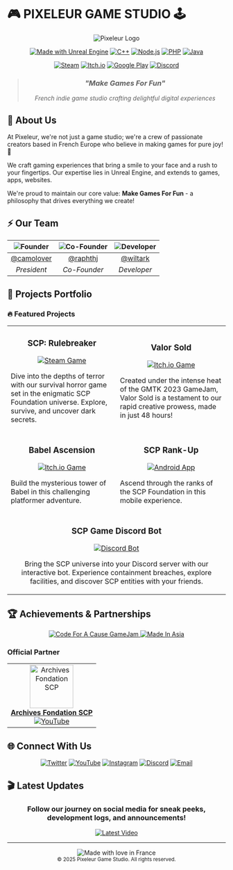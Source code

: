 # 🎮 PIXELEUR GAME STUDIO 🕹️

<div align="center">

![Pixeleur Logo](https://pixeleur.fr/IMAGES/Presskit/Pixeleur/logoPixeleur_white.png)

[![Made with Unreal Engine](https://img.shields.io/badge/Unreal%20Engine-4.27%20%26%205.0-313131.svg?style=for-the-badge&logo=unreal-engine)](https://unrealengine.com/)
[![C++](https://img.shields.io/badge/C++-00599C?style=for-the-badge&logo=cplusplus&logoColor=white)](https://isocpp.org/)
[![Node.js](https://img.shields.io/badge/Node.js-339933?style=for-the-badge&logo=nodedotjs&logoColor=white)](https://nodejs.org/)
[![PHP](https://img.shields.io/badge/PHP-777BB4?style=for-the-badge&logo=php&logoColor=white)](https://www.php.net/)
[![Java](https://img.shields.io/badge/Java-ED8B00?style=for-the-badge&logo=java&logoColor=white)](https://www.java.com/)

[![Steam](https://img.shields.io/badge/Steam-000000?style=for-the-badge&logo=steam&logoColor=white)](https://store.steampowered.com/developer/Pixeleur)
[![Itch.io](https://img.shields.io/badge/Itch.io-FA5C5C?style=for-the-badge&logo=itchdotio&logoColor=white)](https://pixeleur.itch.io/)
[![Google Play](https://img.shields.io/badge/Google_Play-414141?style=for-the-badge&logo=google-play&logoColor=white)](https://play.google.com/store/apps/developer?id=Pixeleur)
[![Discord](https://img.shields.io/badge/Discord-5865F2?style=for-the-badge&logo=discord&logoColor=white)](https://discord.com/invite/2pssCZR)

> ### *"Make Games For Fun"*
> *French indie game studio crafting delightful digital experiences*

</div>

## 👾 About Us

At Pixeleur, we're not just a game studio; we're a crew of passionate creators based in French Europe who believe in making games for pure joy! 🚀 

We craft gaming experiences that bring a smile to your face and a rush to your fingertips. Our expertise lies in Unreal Engine, and extends to games, apps, websites.

We're proud to maintain our core value: **Make Games For Fun** - a philosophy that drives everything we create!

## ⚡ Our Team

<div align="center">

| ![Founder](https://img.shields.io/badge/Founder-camolover-1a2a3a?style=for-the-badge) | ![Co-Founder](https://img.shields.io/badge/Co--Founder-Le__Terroriste__Bienveillant-1a2a3a?style=for-the-badge) | ![Developer](https://img.shields.io/badge/Developer-wiltark-1a2a3a?style=for-the-badge) |
|:---:|:---:|:---:|
| [@camolover](https://github.com/camolover) | [@raphthj](https://github.com/raphthj) | [@wiltark](https://github.com/wiltark) |
| *President* | *Co-Founder* | *Developer* |

</div>

## 🎯 Projects Portfolio

### 🔥 Featured Projects

<table>
  <tr>
    <td width="50%">
      <h3 align="center">SCP: Rulebreaker</h3>
      <p align="center">
        <a href="https://store.steampowered.com/app/2580210/SCP_Rulebreaker/">
          <img src="https://img.shields.io/badge/Steam-Pre--Alpha-blue?style=for-the-badge&logo=steam" alt="Steam Game"/>
        </a>
      </p>
      <p>Dive into the depths of terror with our survival horror game set in the enigmatic SCP Foundation universe. Explore, survive, and uncover dark secrets.</p>
    </td>
    <td width="50%">
      <h3 align="center">Valor Sold</h3>
      <p align="center">
        <a href="https://pixeleur.itch.io/valor-sold">
          <img src="https://img.shields.io/badge/Itch.io-In_Development-red?style=for-the-badge&logo=itch.io" alt="Itch.io Game"/>
        </a>
      </p>
      <p>Created under the intense heat of the GMTK 2023 GameJam, Valor Sold is a testament to our rapid creative prowess, made in just 48 hours!</p>
    </td>
  </tr>
  <tr>
    <td width="50%">
      <h3 align="center">Babel Ascension</h3>
      <p align="center">
        <a href="https://pixeleur.itch.io/babel-ascension">
          <img src="https://img.shields.io/badge/Itch.io-Demo-orange?style=for-the-badge&logo=itch.io" alt="Itch.io Game"/>
        </a>
      </p>
      <p>Build the mysterious tower of Babel in this challenging platformer adventure.</p>
    </td>
    <td width="50%">
      <h3 align="center">SCP Rank-Up</h3>
      <p align="center">
        <a href="https://play.google.com/store/apps/details?id=com.thepixeleur.SCPrankup">
          <img src="https://img.shields.io/badge/Google_Play-Released-success?style=for-the-badge&logo=google-play" alt="Android App"/>
        </a>
      </p>
      <p>Ascend through the ranks of the SCP Foundation in this mobile experience.</p>
    </td>
  </tr>
  <tr>
    <td colspan="2">
      <h3 align="center">SCP Game Discord Bot</h3>
      <p align="center">
        <a href="https://top.gg/fr/bot/732654806363013122">
          <img src="https://img.shields.io/badge/Discord_Bot-Released-5865F2?style=for-the-badge&logo=discord" alt="Discord Bot"/>
        </a>
      </p>
      <p align="center">Bring the SCP universe into your Discord server with our interactive bot. Experience containment breaches, explore facilities, and discover SCP entities with your friends.</p>
    </td>
  </tr>
</table>

## 🏆 Achievements & Partnerships

<div align="center">
  <a href="https://itch.io/jam/code-for-a-cause">
    <img src="https://img.shields.io/badge/Sponsor-Code_For_A_Cause_GameJam-success?style=for-the-badge" alt="Code For A Cause GameJam"/>
  </a>
  <a href="https://www.brussels.be/made-asia">
    <img src="https://img.shields.io/badge/Featured_At-Made_In_Asia-purple?style=for-the-badge" alt="Made In Asia"/>
  </a>
</div>

### Official Partner

<div align="center">
  <a href="https://www.youtube.com/@ArchivesFondationSCP">
    <table>
      <tr>
        <td align="center">
          <img src="https://yt3.googleusercontent.com/_y-mOWg-QvhJpgoBTFMWnWzvLCG2hT4QbHzCF0Q4j6CS8YqroOerOqByJyyO_DbRfbAyPXHu=s160-c-k-c0x00ffffff-no-rj" width="100" alt="Archives Fondation SCP"/>
          <br />
          <strong>Archives Fondation SCP</strong>
          <br />
          <a href="https://www.youtube.com/@ArchivesFondationSCP">
            <img src="https://img.shields.io/badge/YouTube-FF0000?style=flat-square&logo=youtube" alt="YouTube"/>
          </a>
        </td>
      </tr>
    </table>
  </a>
</div>


## 🌐 Connect With Us

<div align="center">

[![Twitter](https://img.shields.io/badge/Twitter-1DA1F2?style=for-the-badge&logo=twitter&logoColor=white)](https://x.com/pixeldraw2)
[![YouTube](https://img.shields.io/badge/YouTube-FF0000?style=for-the-badge&logo=youtube&logoColor=white)](https://www.youtube.com/channel/UCIAZ30eGLZjG27PAIz_XepA)
[![Instagram](https://img.shields.io/badge/Instagram-E4405F?style=for-the-badge&logo=instagram&logoColor=white)](https://www.instagram.com/pixeleur.fr/)
[![Discord](https://img.shields.io/badge/Discord_Server-5865F2?style=for-the-badge&logo=discord&logoColor=white)](https://discord.com/invite/2pssCZR)
[![Email](https://img.shields.io/badge/Email-D14836?style=for-the-badge&logo=gmail&logoColor=white)](mailto:contact@pixeleur.fr)

</div>

## 🎬 Latest Updates

<div align="center">
  
### Follow our journey on social media for sneak peeks, development logs, and announcements!

[![Latest Video](https://img.shields.io/badge/Watch-Latest_Development_Update-red?style=for-the-badge&logo=youtube)](https://www.youtube.com/channel/UCIAZ30eGLZjG27PAIz_XepA)

</div>

---

<div align="center">
  <img src="https://img.shields.io/badge/Made_with_❤️_in-France-blue?style=for-the-badge&logo=flag&logoColor=white" alt="Made with love in France"/>
  <br/>
  <sub>© 2025 Pixeleur Game Studio. All rights reserved.</sub>
</div>

